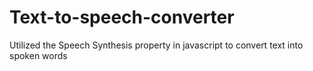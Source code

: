 # Text-to-speech-converter
 Utilized the Speech Synthesis property in javascript to convert text into spoken words
